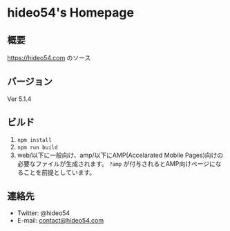 # hideo54's Homepage

## 概要

https://hideo54.com のソース

## バージョン

Ver 5.1.4

## ビルド

1. `npm install`
2. `npm run build`
3. web/以下に一般向け、amp/以下にAMP(Accelarated Mobile Pages)向けの必要なファイルが生成されます。 `?amp` が付与されるとAMP向けページになることを前提としています。

## 連絡先

* Twitter: @hideo54
* E-mail: contact@hideo54.com

